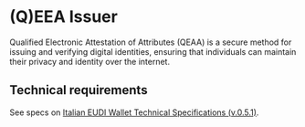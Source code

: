 # (Q)EEA Issuer

Qualified Electronic Attestation of Attributes (QEAA) is a secure method 
for issuing and verifying digital identities, ensuring that individuals 
can maintain their privacy and identity over the internet.

## Technical requirements

See specs on [Italian EUDI Wallet Technical Specifications (v.0.5.1)](https://github.com/italia/eudi-wallet-it-docs/tree/0.5.1).

